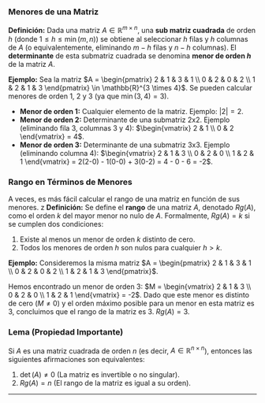 ### Menores de una Matriz

**Definición:**
Dada una matriz $A \in \mathbb{R}^{m \times n}$, una **sub matriz cuadrada** de orden $h$ (donde $1 \le h \le \min(m, n)$) se obtiene al seleccionar $h$ filas y $h$ columnas de $A$ (o equivalentemente, eliminando $m-h$ filas y $n-h$ columnas).
El **determinante** de esta submatriz cuadrada se denomina **menor de orden $h$** de la matriz $A$.

**Ejemplo:**
Sea la matriz $A = \begin{pmatrix} 2 & 1 & 3 & 1 \\ 0 & 2 & 0 & 2 \\ 1 & 2 & 1 & 3 \end{pmatrix} \in \mathbb{R}^{3 \times 4}$.
Se pueden calcular menores de orden 1, 2 y 3 (ya que $\min(3, 4) = 3$).

*   **Menor de orden 1:** Cualquier elemento de la matriz. Ejemplo: $|2| = 2$.
*   **Menor de orden 2:** Determinante de una submatriz 2x2. Ejemplo (eliminando fila 3, columnas 3 y 4):
    $\begin{vmatrix} 2 & 1 \\ 0 & 2 \end{vmatrix} = 4$.
*   **Menor de orden 3:** Determinante de una submatriz 3x3. Ejemplo (eliminando columna 4):
    $\begin{vmatrix} 2 & 1 & 3 \\ 0 & 2 & 0 \\ 1 & 2 & 1 \end{vmatrix} = 2(2-0) - 1(0-0) + 3(0-2) = 4 - 0 - 6 = -2$.

### Rango en Términos de Menores

A veces, es más fácil calcular el rango de una matriz en función de sus menores.
z
**Definición:**
Se define el **rango** de una matriz $A$, denotado $Rg(A)$, como el orden $k$ del mayor menor no nulo de $A$.
Formalmente, $Rg(A) = k$ si se cumplen dos condiciones:
1.  Existe al menos un menor de orden $k$ distinto de cero.
2.  Todos los menores de orden $h$ son nulos para cualquier $h > k$.

**Ejemplo:**
Consideremos la misma matriz $A = \begin{pmatrix} 2 & 1 & 3 & 1 \\ 0 & 2 & 0 & 2 \\ 1 & 2 & 1 & 3 \end{pmatrix}$.

Hemos encontrado un menor de orden 3:
$M = \begin{vmatrix} 2 & 1 & 3 \\ 0 & 2 & 0 \\ 1 & 2 & 1 \end{vmatrix} = -2$.
Dado que este menor es distinto de cero ($M \neq 0$) y el orden máximo posible para un menor en esta matriz es 3, concluimos que el rango de la matriz es 3.
$Rg(A) = 3$.

### Lema (Propiedad Importante)

Si $A$ es una matriz cuadrada de orden $n$ (es decir, $A \in \mathbb{R}^{n \times n}$), entonces las siguientes afirmaciones son equivalentes:
1.  $\det(A) \neq 0$ (La matriz es invertible o no singular).
2.  $Rg(A) = n$ (El rango de la matriz es igual a su orden).

---